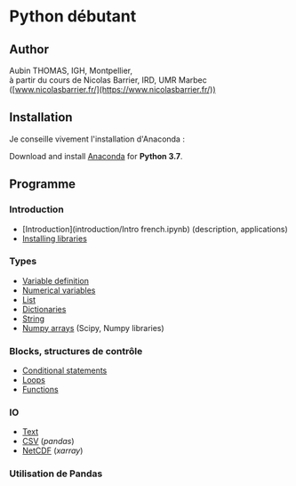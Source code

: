 # Python débutant

## Author

Aubin THOMAS, IGH, Montpellier,<br/>
à partir du cours de Nicolas Barrier, IRD, UMR Marbec ([www.nicolasbarrier.fr/](https://www.nicolasbarrier.fr/))



## Installation

Je conseille vivement l'installation d'Anaconda :

Download and install [Anaconda](https://www.anaconda.com/products/individual) for **Python 3.7**.



## Programme

### Introduction
- [Introduction](introduction/Intro french.ipynb) (description, applications)
- [Installing libraries](introduction/libinstall.ipynb)

### Types
- [Variable definition](data_types/vars_french.ipynb)
- [Numerical variables](data_types/numerics.ipynb)
- [List](data_types/list_french.ipynb)
- [Dictionaries](data_types/dict_french.ipynb)
- [String](data_types/strings.ipynb)
- [Numpy arrays](data_types/Numpy_french.ipynb) (Scipy, Numpy libraries)

### Blocks, structures de contrôle
- [Conditional statements](blocks/ifsta.ipynb)
- [Loops](blocks/loops.ipynb)
- [Functions](blocks/functions.ipynb)

### IO
- [Text](io/text.ipynb)
- [CSV](io/pandas.ipynb) (*pandas*)
- [NetCDF](io/xarray.ipynb) (*xarray*)

### Utilisation de Pandas

